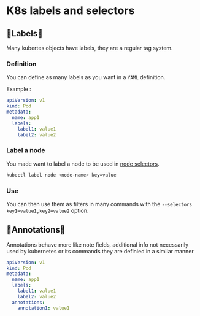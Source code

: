 # K8s labels and selectors

## 🚩Labels🚩

Many kubertes objects have labels, they are a regular tag system.

### Definition

You can define as many labels as you want in a ``YAML`` definition.

Example :

```yaml
apiVersion: v1
kind: Pod
metadata:
  name: app1
  labels:
    label1: value1
    label2: value2
```

### Label a node

You made want to label a node to be used in [node selectors](./K8s_Taints_Tolerations.md).

```bash
kubectl label node <node-name> key=value
```

### Use

You can then use them as filters in many commands with the ``--selectors key1=value1,key2=value2`` option.

## 💬Annotations💬

Annotations behave more like note fields, additional info not necessarily used by kubernetes or its commands they are definied in a similar manner

```yaml
apiVersion: v1
kind: Pod
metadata:
  name: app1
  labels:
    label1: value1
    label2: value2
  annotations:
    annotation1: value1
```
